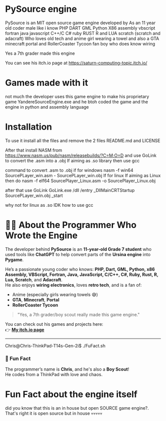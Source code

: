 # PySource engine

PySource is an MIT open source game engine developed by As an 11 year old coder male like i know PHP  DART GML Python X86 assembly vbscript fortran java javascript C++/C C# ruby RUST R and LUA scratch (scratch and adacraft) Who loves old tech and anime girl wearing a towel and also a GTA minecraft portal and RollerCoaster Tycoon fan boy who does know wiring

Yes a 7th grader made this engine 

You can see his itch.io page at https://saturn-computing-topic.itch.io/ 
# Games made with it
not much the developer uses this game engine to make his proprietary game YandereSourceEngine.exe and he btoh coded the game and the engine in python and assembly language

# Installation

To use it install all the files and remove the 2 files README.md and LICENSE

After that install NASM from https://www.nasm.us/pub/nasm/releasebuilds/?C=M;O=D and use GoLink to convert the .asm into a .obj
If aiming as .so library then use gcc

command to convert .asm to .obj
if for windows
nasm -f win64 SourcePLayer_win.asm - SourcePLayer_win.obj
If for linux
If aiming as Linux then do
nasm -f elf64 SourcePlayer_Linux.asm -o SourcePlayer_Linux.obj

after that use GoLink
GoLink.exe /dll /entry _DllMainCRTStartup SourcePLayer_win.obj _start


why not for linux as .so
IDK how to use gcc


# 👨‍💻 About the Programmer Who Wrote the Engine

The developer behind **PySource** is an **11-year-old Grade 7 student** who used tools like **ChatGPT** to help convert parts of the **Ursina engine** into **Pygame**.

He’s a passionate young coder who knows:
**PHP, Dart, GML, Python, x86 Assembly, VBScript, Fortran, Java, JavaScript, C/C++, C#, Ruby, Rust, R, Lua, Scratch**, and **Adacraft**.  
He also enjoys **wiring electronics**, loves **retro tech**, and is a fan of:
- Anime (especially girls wearing towels 😅)
- **GTA**, **Minecraft**, **Portal**
- **RollerCoaster Tycoon**

> "Yes, a 7th grader/boy scout really made this game engine."

You can check out his games and projects here:  
👉 **[My itch.io page](https://saturn-computing-topic.itch.io/)**

---

Chris@Chris-ThinkPad-T14s-Gen-2i$ ./FuFact.sh

### 🧠 Fun Fact

The programmer’s name is **Chris**, and he's also a **Boy Scout**!  
He codes from a ThinkPad with love and chaos.


# Fun Fact about the engine itself
did you know that this is an in house but open SOURCE game engine?. That's right it is open source but in house 💀💀💀💀💀







